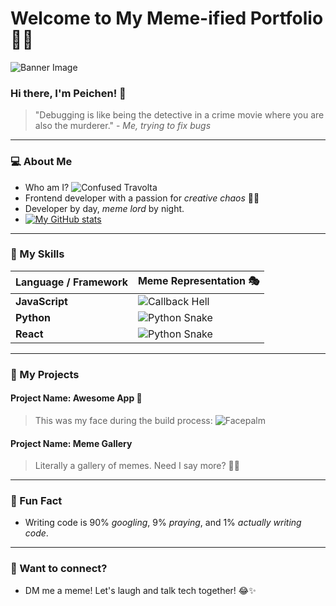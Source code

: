 # Welcome to My Meme-ified Portfolio 🎉😂

![Banner Image](https://your-banner-url.com/banner.png)

### Hi there, I'm Peichen! 👋

> "Debugging is like being the detective in a crime movie where you are also the murderer." - *Me, trying to fix bugs*

---

### 💻 About Me
- Who am I? 
  ![Confused Travolta](https://media.giphy.com/media/3o6Zt481isNVuQI1l6/giphy.gif)
- Frontend developer with a passion for *creative chaos* 🎨🤓
- Developer by day, *meme lord* by night.
- [![My GitHub stats](https://github-readme-stats.vercel.app/api?username=dennislee928)](https://github.com/dennislee928/github-readme-stats)

---

### 🔧 My Skills

| Language / Framework     | Meme Representation 🎭 |
|--------------------------|-------------------------|
| **JavaScript**           | ![Callback Hell](https://media.giphy.com/media/JIX9t2j0ZTN9S/giphy.gif) |
| **Python**               | ![Python Snake](https://media.giphy.com/media/xUPGcguWZHRC2HyBRS/giphy.gif) |
| **React**                | ![Python Snake](https://i.giphy.com/media/v1.Y2lkPTc5MGI3NjExZXE4ZHJ5aDJsZDl5NnJwMWt4cW01aWJvYmNqNHcxZXdldHpyejc0NCZlcD12MV9pbnRlcm5hbF9naWZfYnlfaWQmY3Q9Zw/g5R9dok94mrIvplmZd/giphy.gif) |

---

### 🔨 My Projects

#### Project Name: Awesome App 🚀
> This was my face during the build process: ![Facepalm](https://media.giphy.com/media/l2JHRhAtnJSDNJ2py/giphy.gif)

#### Project Name: Meme Gallery
> Literally a gallery of memes. Need I say more? 🎉✨

---

### 🐍 Fun Fact
- Writing code is 90% *googling*, 9% *praying*, and 1% *actually writing code*.

---

### 🥳 Want to connect?
- DM me a meme! Let's laugh and talk tech together! 😂✨
